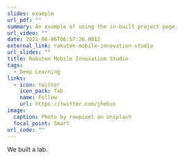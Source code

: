 ```yaml
---
slides: example
url_pdf: ""
summary: An example of using the in-built project page.
url_video: ""
date: 2021-06-06T06:57:26.001Z
external_link: rakuten-mobile-innovation-studio
url_slides: ""
title: Rakuten Mobile Innovation Studio
tags:
  - Deep Learning
links:
  - icon: twitter
    icon_pack: fab
    name: Follow
    url: https://twitter.com/jhebus
image:
  caption: Photo by rawpixel on Unsplash
  focal_point: Smart
url_code: ""
---
```

We built a lab.